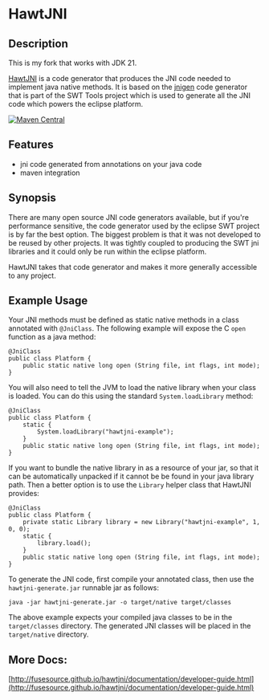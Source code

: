 HawtJNI
==========

Description
-----------

This is my fork that works with JDK 21.

[HawtJNI][1] is a code generator that produces the JNI code needed to implement java native methods.  It is based on the [jnigen][2] code generator that is part of the SWT Tools 
project which is used to generate all the JNI code which powers the eclipse platform.

[![Maven Central](https://img.shields.io/maven-central/v/org.fusesource.hawtjni/hawtjni-maven-plugin.svg?label=Maven%20Central)](http://search.maven.org/#search%7Cga%7C1%7Cg%3A%22org.fusesource.hawtjni%22%20a%3A%22hawtjni-runtime%22)

Features
--------

* jni code generated from annotations on your java code
* maven integration

Synopsis
--------

There are many open source JNI code generators available, but if you're performance sensitive,
the code generator used by the eclipse SWT project is by far the best option.  The biggest 
problem is that it was not developed to be reused by other projects.  It was tightly coupled
to producing the SWT jni libraries and it could only be run within the eclipse platform.

HawtJNI takes that code generator and makes it more generally accessible to any project.

Example Usage
-------------

Your JNI methods must be defined as static native methods in a class annotated with `@JniClass`.  The following example will expose the C `open` function as a java 
method:

    @JniClass
    public class Platform {
        public static native long open (String file, int flags, int mode);
    }
    
You will also need to tell the JVM to load the native library when your class is loaded.  You can do this using the standard `System.loadLibrary` method:

    @JniClass
    public class Platform {
        static {
            System.loadLibrary("hawtjni-example");
        }
        public static native long open (String file, int flags, int mode);
    }
    
If you want to bundle the native library in as a resource of your jar, so that 
it can be automatically unpacked if it cannot be be found in your java 
library path.  Then a better option is to use the `Library` helper class 
that HawtJNI provides:

    @JniClass
    public class Platform {
        private static Library library = new Library("hawtjni-example", 1, 0, 0);
      	static {
      	    library.load();
      	}
        public static native long open (String file, int flags, int mode);
    }
    
To generate the JNI code, first compile your annotated class, then use the 
`hawtjni-generate.jar` runnable jar as follows:

    java -jar hawtjni-generate.jar -o target/native target/classes
    
The above example expects your compiled java classes to be in the `target/classes`
directory.  The generated JNI classes will be placed in the `target/native` directory.

More Docs:
-----------

[http://fusesource.github.io/hawtjni/documentation/developer-guide.html](http://fusesource.github.io/hawtjni/documentation/developer-guide.html)

[1]: http://fusesource.github.io/hawtjni "HawtJNI"
[2]: http://www.eclipse.org/swt/jnigen.php
